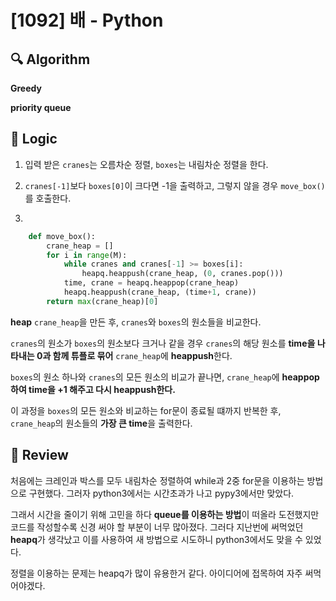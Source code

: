 # [1092] 배 - Python

## :mag: Algorithm

**Greedy**


**priority queue**


## :round_pushpin: Logic

1. 입력 받은 ```cranes```는 오름차순 정렬, ```boxes```는 내림차순 정렬을 한다.


2. ```cranes[-1]```보다 ```boxes[0]```이 크다면 -1을 출력하고, 그렇지 않을 경우
```move_box()```를 호출한다.


3. 
```python
    def move_box():
        crane_heap = []
        for i in range(M):
            while cranes and cranes[-1] >= boxes[i]:
                heapq.heappush(crane_heap, (0, cranes.pop()))
            time, crane = heapq.heappop(crane_heap)
            heapq.heappush(crane_heap, (time+1, crane))
        return max(crane_heap)[0]
```
**heap** ```crane_heap```을 만든 후, ```cranes```와 ```boxes```의 원소들을 비교한다.

```cranes```의 원소가 ```boxes```의 원소보다 크거나 같을 경우 ```cranes```의 해당 원소를 **time을 나타내는 0과 함께 튜플로 묶어** ```crane_heap```에 **heappush**한다. 

```boxes```의 원소 하나와 ```cranes```의 모든 원소의 비교가 끝나면, ```crane_heap```에 **heappop하여 time을 +1 해주고 다시 heappush한다.**

이 과정을 ```boxes```의 모든 원소와 비교하는 for문이 종료될 떄까지 반복한 후, ```crane_heap```의 원소들의
**가장 큰 time**을 출력한다.


## :memo: Review

처음에는 크레인과 박스를 모두 내림차순 정렬하여 while과 2중 for문을 이용하는 방법으로 구현했다. 그러자 python3에서는 시간초과가
나고 pypy3에서만 맞았다.


그래서 시간을 줄이기 위해 고민을 하다 **queue를 이용하는 방법**이 떠올라 도전했지만 코드를 작성할수록 신경 써야 할 부분이 너무 많아졌다.
그러다 지난번에 써먹었던 **heapq**가 생각났고 이를 사용하여 새 방법으로 시도하니 python3에서도 맞을 수 있었다.


정렬을 이용하는 문제는 heapq가 많이 유용한거 같다. 아이디어에 접목하여 자주 써먹어야겠다. 
